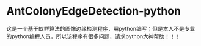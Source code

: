 # AntColonyEdgeDetection-python
这是一个基于蚁群算法的图像边缘检测程序，用python编写；但是本人不是专业的python编程人员，所以该程序有很多问题，请求python大神帮助！！！
